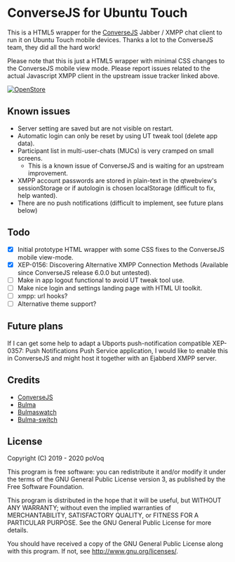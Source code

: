 # ConverseJS for Ubuntu Touch

This is a HTML5 wrapper for the [ConverseJS](https://github.com/conversejs/converse.js/) Jabber / XMPP chat client to run it on  Ubuntu Touch mobile devices. Thanks a lot to the ConverseJS team, they did all the hard work!

Please note that this is just a HTML5 wrapper with minimal CSS changes to the ConverseJS mobile view mode. Please report issues related to the actual Javascript XMPP client in the upstream issue tracker linked above.

[![OpenStore](https://open-store.io/badges/en_US.png)](https://open-store.io/app/conversejs.povoq)

## Known issues
- Server setting are saved but are not visible on restart.
- Automatic login can only be reset by using UT tweak tool (delete app data).
- Participant list in multi-user-chats (MUCs) is very cramped on small screens.
  - This is a known issue of ConverseJS and is waiting for an upstream improvement.
- XMPP account passwords are stored in plain-text in the qtwebview's sessionStorage or if autologin is chosen localStorage (difficult to fix, help wanted).
- There are no push notifications (difficult to implement, see future plans below)

## Todo
- [x] Initial prototype HTML wrapper with some CSS fixes to the ConverseJS mobile view-mode.
- [x] XEP-0156: Discovering Alternative XMPP Connection Methods (Available since ConverseJS release 6.0.0 but untested).
- [ ] Make in app logout functional to avoid UT tweak tool use.
- [ ] Make nice login and settings landing page with HTML UI toolkit.
- [ ] xmpp: url hooks?
- [ ] Alternative theme support?

## Future plans
If I can get some help to adapt a Ubports push-notification compatible XEP-0357: Push Notifications Push Service application, I would like to enable this in ConverseJS and might host it together with an Ejabberd XMPP server.

## Credits
* [ConverseJS](https://github.com/conversejs/converse.js/)
* [Bulma](https://bulma.io/)
* [Bulmaswatch](https://jenil.github.io/bulmaswatch/)
* [Bulma-switch](https://github.com/Wikiki/bulma-switch)

## License

Copyright (C) 2019 - 2020  poVoq

This program is free software: you can redistribute it and/or modify it under the terms of the GNU General Public License version 3, as published
by the Free Software Foundation.

This program is distributed in the hope that it will be useful, but WITHOUT ANY WARRANTY; without even the implied warranties of MERCHANTABILITY, SATISFACTORY QUALITY, or FITNESS FOR A PARTICULAR PURPOSE.  See the GNU General Public License for more details.

You should have received a copy of the GNU General Public License along with this program.  If not, see <http://www.gnu.org/licenses/>.
